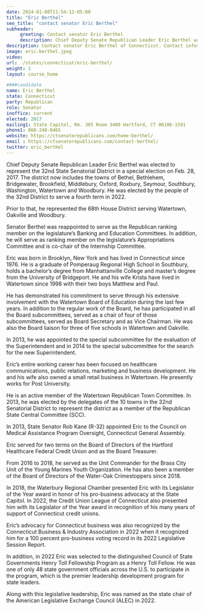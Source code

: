 ```yaml
---
date: 2024-01-08T11:54:12-05:00
title: "Eric Berthel"
seo_title: "contact senator Eric Berthel"
subheader:
     greeting: Contact senator Eric Berthel
     description: Chief Deputy Senate Republican Leader Eric Berthel was elected to represent the 32nd State Senatorial District in a special election on Feb. 28, 2017. The district now includes the towns of Bethel, Bethlehem, Bridgewater, Brookfield, Middlebury, Oxford, Roxbury, Seymour, Southbury, Washington, Watertown and Woodbury.
description: Contact senator Eric Berthel of Connecticut. Contact information for Eric Berthel includes email address, phone number, and mailing address.
image: eric-berthel.jpeg
video:
url:  /states/connecticut/eric-berthel/
weight: 1
layout: course_home

####candidate
name: Eric Berthel
state: Connecticut
party: Republican
role: Senator
inoffice: current
elected: 2017
mailing1: State Capitol, Rm. 305 Room 3400 Hartford, CT 06106-1591
phone1: 860-240-0465
website: https://ctsenaterepublicans.com/home-berthel/
email : https://ctsenaterepublicans.com/contact-berthel/
twitter: eric_berthel
---
```


Chief Deputy Senate Republican Leader Eric Berthel was elected to represent the 32nd State Senatorial District in a special election on Feb. 28, 2017. The district now includes the towns of Bethel, Bethlehem, Bridgewater, Brookfield, Middlebury, Oxford, Roxbury, Seymour, Southbury, Washington, Watertown and Woodbury. He was elected by the people of the 32nd District to serve a fourth term in 2022.

Prior to that, he represented the 68th House District serving Watertown, Oakville and Woodbury.

Senator Berthel was reappointed to serve as the Republican ranking member on the legislature’s Banking and Education Committees. In addition, he will serve as ranking member on the legislature’s Appropriations Committee and is co-chair of the Internship Committee.

Eric was born in Brooklyn, New York and has lived in Connecticut since 1976. He is a graduate of Pomperaug Regional High School in Southbury, holds a bachelor’s degree from Manhattanville College and master’s degree from the University of Bridgeport. He and his wife Krista have lived in Watertown since 1998 with their two boys Matthew and Paul.

He has demonstrated his commitment to serve through his extensive involvement with the Watertown Board of Education during the last few years. In addition to the regular work of the Board, he has participated in all the Board subcommittees, served as a chair of four of those subcommittees, served as Board Secretary and as Vice Chairman. He was also the Board liaison for three of five schools in Watertown and Oakville.

In 2013, he was appointed to the special subcommittee for the evaluation of the Superintendent and in 2014 to the special subcommittee for the search for the new Superintendent.

Eric’s entire working career has been focused on healthcare communications, public relations, marketing and business development. He and his wife also owned a small retail business in Watertown. He presently works for Post University.

He is an active member of the Watertown Republican Town Committee. In 2013, he was elected by the delegates of the 10 towns in the 32nd Senatorial District to represent the district as a member of the Republican State Central Committee (SCC).

In 2013, State Senator Rob Kane (R-32) appointed Eric to the Council on Medical Assistance Program Oversight, Connecticut General Assembly.

Eric served for two terms on the Board of Directors of the Hartford Healthcare Federal Credit Union and as the Board Treasurer.

From 2016 to 2018, he served as the Unit Commander for the Brass City Unit of the Young Marines Youth Organization. He has also been a member of the Board of Directors of the Water-Oak Crimestoppers since 2018.

In 2018, the Waterbury Regional Chamber presented Eric with its Legislator of the Year award in honor of his pro-business advocacy at the State Capitol. In 2022, the Credit Union League of Connecticut also presented him with its Legislator of the Year award in recognition of his many years of support of Connecticut credit unions.

Eric’s advocacy for Connecticut business was also recognized by the Connecticut Business & Industry Association in 2022 when it recognized him for a 100 percent pro-business voting record in its 2022 Legislative Session Report.

In addition, in 2022 Eric was selected to the distinguished Council of State Governments Henry Toll Fellowship Program as a Henry Toll Fellow. He was one of only 48 state government officials across the U.S. to participate in the program, which is the premier leadership development program for state leaders.

Along with this legislative leadership, Eric was named as the state chair of the American Legislative Exchange Council (ALEC) in 2022.
